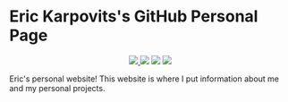 # Eric Karpovits's GitHub Personal Page

<p align="center">
  <a href="https://github.com/EricKarpovits/">
         <img src="https://img.shields.io/badge/developer-EricKarpovits-blue?style=flat-square&logo=github">
  </a> 
  <img src="https://img.shields.io/badge/version-2.1.3-brightgreen?style=flat-square&color=2bbc8a"> <img src="https://img.shields.io/badge/build-passed-brightgreen?style=flat-square"> <img src="https://img.shields.io/badge/made%20with-HTML5-1f425f.svg?style=flat-square&logo=HTML5&color=E34F26">
</p>

Eric's personal website! This website is where I put information about me and my personal projects. 
